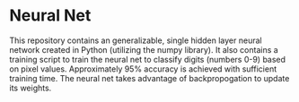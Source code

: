 # Neural Net

This repository contains an generalizable, single hidden layer neural network created in Python (utilizing the numpy library). It also contains a training script to train the neural net to classify digits (numbers 0-9) based on pixel values. Approximately 95% accuracy is achieved with sufficient training time. The neural net takes advantage of backpropogation to update its weights. 
